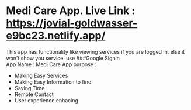 # Medi Care App. Live Link : https://jovial-goldwasser-e9bc23.netlify.app/
This app has functionality like viewing services if you are logged in, else it won't show you service. use ###Google Signin </br>
App Name : Medi Care
App purpose  :
<ul>
  <li>Making Easy Services</li>
  <li>Making Easy Information to find</li>
  <li>Saving Time</li>
  <li>Remote Contact</li>
  <li>User experience enhacing</li>
</ul>
 
